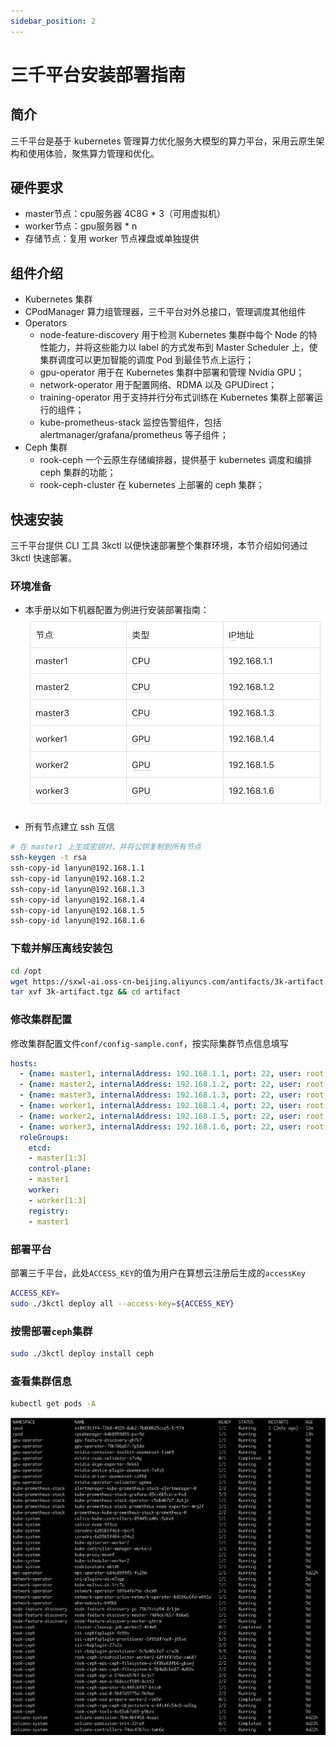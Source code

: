 ```yaml
---
sidebar_position: 2
---
```


# 三千平台安装部署指南

## 简介
三千平台是基于 kubernetes 管理算力优化服务大模型的算力平台，采用云原生架构和使用体验，聚焦算力管理和优化。

## 硬件要求
- master节点：cpu服务器 4C8G * 3（可用虚拟机）
- worker节点：gpu服务器 * n
- 存储节点：复用 worker 节点裸盘或单独提供

## 组件介绍
- Kubernetes 集群
- CPodManager 算力组管理器，三千平台对外总接口，管理调度其他组件
- Operators
  - node-feature-discovery 用于检测 Kubernetes 集群中每个 Node 的特性能力，并将这些能力以 label 的方式发布到 Master Scheduler 上，使集群调度可以更加智能的调度 Pod 到最佳节点上运行；
  - gpu-operator 用于在 Kubernetes 集群中部署和管理 Nvidia GPU；
  - network-operator 用于配置网络、RDMA 以及 GPUDirect；
  - training-operator 用于支持并行分布式训练在 Kubernetes 集群上部署运行的组件；
  - kube-prometheus-stack 监控告警组件，包括 alertmanager/grafana/prometheus 等子组件；
- Ceph 集群
  - rook-ceph 一个云原生存储编排器，提供基于 kubernetes 调度和编排 ceph 集群的功能；
  - rook-ceph-cluster 在 kubernetes 上部署的 ceph 集群；

## 快速安装
三千平台提供 CLI 工具 3kctl 以便快速部署整个集群环境，本节介绍如何通过 3kctl 快速部署。

### 环境准备
- 本手册以如下机器配置为例进行安装部署指南：
![服务器列表](../images/server-list.png)
  
- 所有节点建立 ssh 互信
```bash
# 在 master1 上生成密钥对，并将公钥复制到所有节点
ssh-keygen -t rsa
ssh-copy-id lanyun@192.168.1.1
ssh-copy-id lanyun@192.168.1.2
ssh-copy-id lanyun@192.168.1.3
ssh-copy-id lanyun@192.168.1.4
ssh-copy-id lanyun@192.168.1.5
ssh-copy-id lanyun@192.168.1.6
```

### 下载并解压离线安装包
```bash
cd /opt
wget https://sxwl-ai.oss-cn-beijing.aliyuncs.com/antifacts/3k-artifact.tgz
tar xvf 3k-artifact.tgz && cd artifact
```

### 修改集群配置
修改集群配置文件`conf/config-sample.conf`，按实际集群节点信息填写
```yaml
hosts:
  - {name: master1, internalAddress: 192.168.1.1, port: 22, user: root, privateKeyPath: "/root/.ssh/id_rsa"}
  - {name: master2, internalAddress: 192.168.1.2, port: 22, user: root, privateKeyPath: "/root/.ssh/id_rsa"}
  - {name: master3, internalAddress: 192.168.1.3, port: 22, user: root, privateKeyPath: "/root/.ssh/id_rsa"}
  - {name: worker1, internalAddress: 192.168.1.4, port: 22, user: root, privateKeyPath: "/root/.ssh/id_rsa"}
  - {name: worker2, internalAddress: 192.168.1.5, port: 22, user: root, privateKeyPath: "/root/.ssh/id_rsa"}
  - {name: worker3, internalAddress: 192.168.1.6, port: 22, user: root, privateKeyPath: "/root/.ssh/id_rsa"}
  roleGroups:
    etcd:
    - master[1:3]
    control-plane:
    - master1
    worker:
    - worker[1:3]
    registry:
    - master1
```

### 部署平台
部署三千平台，此处`ACCESS_KEY`的值为用户在算想云注册后生成的`accessKey`
```bash
ACCESS_KEY=
sudo ./3kctl deploy all --access-key=${ACCESS_KEY}
```

### 按需部署`ceph`集群
```bash
sudo ./3kctl deploy install ceph
```

### 查看集群信息
```bash
kubectl get pods -A
```
![集群状态](../images/cpod_status.png)
